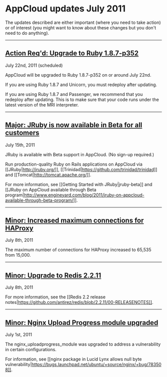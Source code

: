 # AppCloud updates July 2011

The updates described are either important (where you need to take action) or of interest (you might want to know about these changes but you don't need to do anything). 


---

<a href=#update4><h2 id="update4"> **Action Req'd:** Upgrade to Ruby 1.8.7-p352 </h2></a>

July 22nd, 2011 (scheduled)

AppCloud will be upgraded to Ruby 1.8.7-p352 on or around July 22nd. 

If you are using Ruby 1.8.7 and Unicorn, you must redeploy after updating.

If you are using Ruby 1.8.7 and Passenger, we recommend that you redeploy after updating. This is to make sure that your code runs under the latest version of the MRI interpreter.

---

<a href=#update5><h2 id="update5"> **Major:** JRuby is now available in Beta for all customers </h2></a>

July 15th, 2011

JRuby is available with Beta support in AppCloud. (No sign-up required.)

Run production-quality Ruby on Rails applications on AppCloud via [[JRuby|http://jruby.org/]], [[Trinidad|https://github.com/trinidad/trinidad]] and [[Tomcat|http://tomcat.apache.org/]].

For more information, see [[Getting Started with JRuby|jruby-beta]] and [[JRuby on AppCloud available through Beta program|http://www.engineyard.com/blog/2011/jruby-on-appcloud-available-through-beta-program/]].


---

<a href=#update3><h2 id="update3"> Minor: Increased maximum connections for HAProxy </h2></a>

July 8th, 2011

The maximum number of connections for HAProxy increased to 65,535 from 15,000.

---

<a href=#update2><h2 id="update2"> Minor: Upgrade to Redis 2.2.11</h2></a>

July 8th, 2011

For more information, see the [[Redis 2.2 release notes|https://github.com/antirez/redis/blob/2.2.11/00-RELEASENOTES]].

---

<a href=#update1> <h2 id="update1"> Minor: Nginx Upload Progress module upgraded </h2></a>

July 1st, 2011

The nginx_uploadprogress_module was upgraded to address a vulnerability in certain configurations. 

For information, see [[nginx package in Lucid Lynx allows null byte vulnerability|https://bugs.launchpad.net/ubuntu/+source/nginx/+bug/783508]].



[1]: #update1        "update1"
[2]: #update2        "update2"
[3]: #update3        "update3"
[4]: #update4        "update4"
[5]: #update5        "update5"
[6]: #update6        "update6"
[7]: #update7        "update7"
[8]: #update8        "update8"
[9]: #update9        "update9"
[10]: #update10        "update10"
[11]: #update11        "update11"
[12]: #update12        "update12"
[13]: #update13        "update13"
[14]: #update14        "update14"